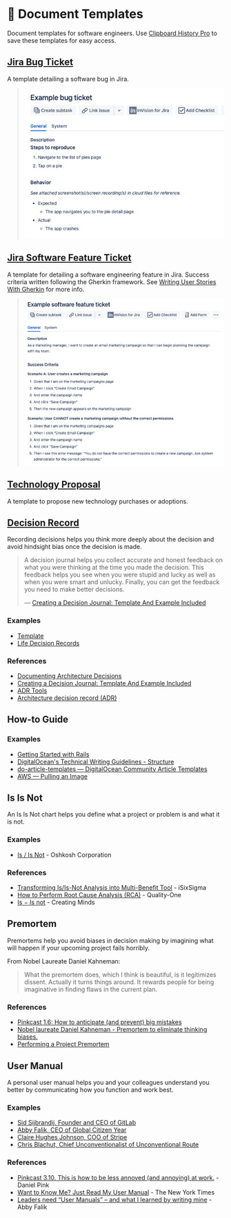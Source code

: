 # 📑 Document Templates

Document templates for software engineers. Use [Clipboard History Pro](https://clipboardextension.com/) to save these templates for easy access.

## [Jira Bug Ticket](./jira-bug-ticket.txt)

A template detailing a software bug in Jira.

> ![Example Jira bug ticket](images/example-jira-bug-ticket.png)

## [Jira Software Feature Ticket](./jira-software-feature-ticket.txt)

A template for detailing a software engineering feature in Jira. Success criteria written following the Gherkin framework. See [Writing User Stories With Gherkin](https://medium.com/@nic/writing-user-stories-with-gherkin-dda63461b1d2) for more info.

> ![Example Jira software feature ticket](images/example-jira-software-feature-ticket.png)

## [Technology Proposal](./technology-proposal.txt)

A template to propose new technology purchases or adoptions.

## [Decision Record](decision-record.txt)

Recording decisions helps you think more deeply about the decision and avoid hindsight bias once the decision is made.

> A decision journal helps you collect accurate and honest feedback on what you were thinking at the time you made the decision. This feedback helps you see when you were stupid and lucky as well as when you were smart and unlucky. Finally, you can get the feedback you need to make better decisions.
>
> — [Creating a Decision Journal: Template And Example Included](https://fs.blog/2014/02/decision-journal/)

### Examples

- [Template](./template.md)
- [Life Decision Records](https://github.com/ryanbrookepayne/life-decision-records)

### References

- [Documenting Architecture Decisions](https://cognitect.com/blog/2011/11/15/documenting-architecture-decisions)
- [Creating a Decision Journal: Template And Example Included](https://fs.blog/2014/02/decision-journal/)
- [ADR Tools](https://github.com/npryce/adr-tools)
- [Architecture decision record (ADR)](https://github.com/joelparkerhenderson/architecture_decision_record)

## How-to Guide

### Examples

- [Getting Started with Rails](https://guides.rubyonrails.org/getting_started.html)
- [DigitalOcean's Technical Writing Guidelines - Structure](https://www.digitalocean.com/community/tutorials/digitalocean-s-technical-writing-guidelines#structure)
- [do-article-templates — DigitalOcean Community Article Templates](https://github.com/do-community/do-article-templates)
- [AWS — Pulling an Image](https://docs.aws.amazon.com/AmazonECR/latest/userguide/docker-pull-ecr-image.html)

## Is Is Not

An Is Is Not chart helps you define what a project or problem is and what it is not.

### Examples

- [Is / Is Not](https://osn.oshkoshcorp.com/docs/quality/Is_Is_Not.pdf) - Oshkosh Corporation

### References

- [Transforming Is/Is-Not Analysis into Multi-Benefit Tool](https://www.isixsigma.com/implementation/project-selection-tracking/transforming-not-analysis-multi-benefit-tool/) - iSixSigma
- [How to Perform Root Cause Analysis (RCA)](https://quality-one.com/rca/#How) - Quality-One
- [Is − Is not](http://creatingminds.org/tools/is-is_not.htm) - Creating Minds

## Premortem

Premortems help you avoid biases in decision making by imagining what will happen if your upcoming project fails horribly.

From Nobel Laureate Daniel Kahneman:

> What the premortem does, which I think is beautiful, is it legitimizes dissent. Actually it turns things around. It rewards people for being imaginative in finding flaws in the current plan.

### References

- [Pinkcast 1.6: How to anticipate (and prevent) big mistakes](https://www.danpink.com/pinkcast/pinkcast-1-6-how-to-anticipate-and-prevent-big-mistakes/)
- [Nobel laureate Daniel Kahneman - Premortem to eliminate thinking biases.](https://youtu.be/MzTNMalfyhM)
- [Performing a Project Premortem](https://hbr.org/2007/09/performing-a-project-premortem)

## User Manual

A personal user manual helps you and your colleagues understand you better by communicating how you function and work best.

### Examples

- [Sid Sijbrandij, Founder and CEO of GitLab](https://slab.com/library/gitlab-ceo-manual)
- [Abby Falik, CEO of Global Citizen Year](https://slab.com/library/global-citizen-year-manual)
- [Claire Hughes Johnson, COO of Stripe](https://slab.com/library/stripe-coo-manual)
- [Chris Blachut, Chief Unconventionalist of Unconventional Route](https://slab.com/library/unconventional-route-manual)

### References

- [Pinkcast 3.10. This is how to be less annoyed (and annoying) at work.](https://www.danpink.com/pinkcast/pinkcast-3-10-this-is-how-to-be-less-annoyed-and-annoying-at-work/) - Daniel Pink
- [Want to Know Me? Just Read My User Manual](https://www.nytimes.com/2013/03/31/business/questbacks-lead-strategist-on-his-user-manual.html) - The New York Times
- [Leaders need “User Manuals” – and what I learned by writing mine](https://www.linkedin.com/pulse/leaders-need-user-manuals-what-i-learned-writing-mine-abby-falik/) - Abby Falik
